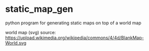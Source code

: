 # static_map_gen
python program for generating static maps on top of a world map

world map (svg) source: https://upload.wikimedia.org/wikipedia/commons/4/4d/BlankMap-World.svg
